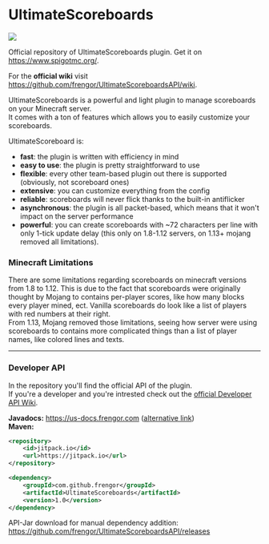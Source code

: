 # UltimateScoreboards
[![](https://jitpack.io/v/frengor/UltimateScoreboardsAPI.svg)](https://jitpack.io/#frengor/UltimateScoreboardsAPI)

Official repository of UltimateScoreboards plugin. Get it on <https://www.spigotmc.org/>.

For the **official wiki** visit <https://github.com/frengor/UltimateScoreboardsAPI/wiki>.

UltimateScoreboards is a powerful and light plugin to manage scoreboards on your Minecraft server.  
It comes with a ton of features which allows you to easily customize your scoreboards. 

UltimateScoreboard is:
* **fast**: the plugin is written with efficiency in mind
* **easy to use**: the plugin is pretty straightforward to use
* **flexible**: every other team-based plugin out there is supported (obviously, not scoreboard ones)
* **extensive**: you can customize everything from the config
* **reliable**: scoreboards will never flick thanks to the built-in antiflicker
* **asynchronous**: the plugin is all packet-based, which means that it won't impact on the server performance
* **powerful**: you can create scoreboards with ~72 characters per line with only 1-tick update delay (this only on 1.8-1.12 servers, on 1.13+ mojang removed all limitations).

### Minecraft Limitations

There are some limitations regarding scoreboards on minecraft versions from 1.8 to 1.12. This is due to the fact that scoreboards were originally thought by Mojang  to contains per-player scores, like how many blocks every player mined, ect. Vanilla scoreboards do look like a list of players with red numbers at their right.  
From 1.13, Mojang removed those limitations, seeing how server were using scoreboards to contains more complicated things than a list of player names, like colored lines and texts.

***

### Developer API

In the repository you'll find the official API of the plugin.  
If you're a developer and you're intrested check out the [official Developer API Wiki](https://github.com/frengor/UltimateScoreboardsAPI/wiki/Developer-API).

**Javadocs:** <https://us-docs.frengor.com> ([alternative link](https://frengor.github.io/UltimateScoreboardsAPI/))  
**Maven:**
```xml
<repository>
    <id>jitpack.io</id>
    <url>https://jitpack.io</url>
</repository>
```
```xml
<dependency>
    <groupId>com.github.frengor</groupId>
    <artifactId>UltimateScoreboards</artifactId>
    <version>1.0</version>
</dependency>
```
API-Jar download for manual dependency addition: <https://github.com/frengor/UltimateScoreboardsAPI/releases>
